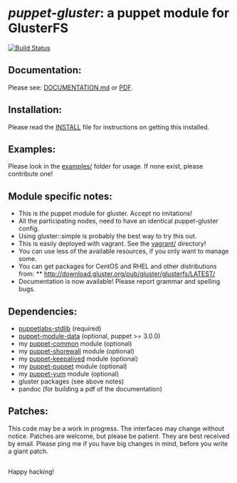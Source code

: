 # *puppet-gluster*: a puppet module for GlusterFS

[![Build Status](https://secure.travis-ci.org/purpleidea/puppet-gluster.png)](http://travis-ci.org/purpleidea/puppet-gluster)

## Documentation:
Please see: [DOCUMENTATION.md](DOCUMENTATION.md) or [PDF](https://pdfdoc-purpleidea.rhcloud.com/pdf/https://github.com/purpleidea/puppet-gluster/blob/master/DOCUMENTATION.md).

## Installation:
Please read the [INSTALL](INSTALL) file for instructions on getting this installed.

## Examples:
Please look in the [examples/](examples/) folder for usage. If none exist, please contribute one!

## Module specific notes:
* This is _the_ puppet module for gluster. Accept no imitations!
* All the participating nodes, need to have an identical puppet-gluster config.
* Using gluster::simple is probably the best way to try this out.
* This is easily deployed with vagrant. See the [vagrant/](vagrant/) directory!
* You can use less of the available resources, if you only want to manage some.
* You can get packages for CentOS and RHEL and other distributions from:
** http://download.gluster.org/pub/gluster/glusterfs/LATEST/
* Documentation is now available! Please report grammar and spelling bugs.

## Dependencies:
* [puppetlabs-stdlib](https://github.com/puppetlabs/puppetlabs-stdlib) (required)
* [puppet-module-data](https://github.com/ripienaar/puppet-module-data/) (optional, puppet >= 3.0.0)
* my [puppet-common](https://github.com/purpleidea/puppet-common) module (optional)
* my [puppet-shorewall](https://github.com/purpleidea/puppet-shorewall) module (optional)
* my [puppet-keepalived](https://github.com/purpleidea/puppet-keepalived) module (optional)
* my [puppet-puppet](https://github.com/purpleidea/puppet-puppet) module (optional)
* my [puppet-yum](https://github.com/purpleidea/puppet-yum) module (optional)
* gluster packages (see above notes)
* pandoc (for building a pdf of the documentation)

## Patches:
This code may be a work in progress. The interfaces may change without notice.
Patches are welcome, but please be patient. They are best received by email.
Please ping me if you have big changes in mind, before you write a giant patch.

##

Happy hacking!
